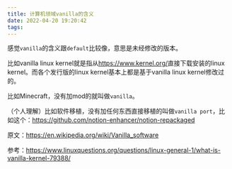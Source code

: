 ```yaml
---
title: 计算机领域vanilla的含义
date: 2022-04-20 19:20:42
tags:
---
```


感觉`vanilla`的含义跟`default`比较像，意思是未经修改的版本。

比如vanilla linux kernel就是指从<https://www.kernel.org/>直接下载安装的linux kernel。而各个发行版的linux kernel基本上都是基于vanilla linux kernel修改过的。

比如Minecraft，没有加mod的就叫做`vanilla`。

（个人理解）比如软件移植，没有加任何东西直接移植的叫做`vanilla port`，比如这个：<https://github.com/notion-enhancer/notion-repackaged>

原文：<https://en.wikipedia.org/wiki/Vanilla_software>

参考：<https://www.linuxquestions.org/questions/linux-general-1/what-is-vanilla-kernel-79388/>
